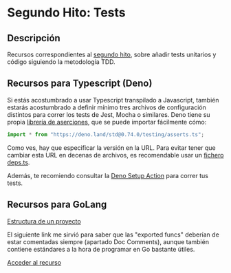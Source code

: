 # Segundo Hito: Tests

## Descripción

Recursos correspondientes al [segundo hito](2.Tests.md), sobre añadir
tests unitarios y código siguiendo la metodología TDD.

## Recursos para Typescript (Deno)

Si estás acostumbrado a usar Typescript transpilado a Javascript, también
estarás acostumbrado a definir mínimo tres archivos de configuración distintos
para correr los tests de Jest, Mocha o similares. Deno tiene su propia
[librería de aserciones](https://deno.land/manual/testing/assertions),
que se puede importar fácilmente cómo:

~~~ts
import * from "https://deno.land/std@0.74.0/testing/asserts.ts";

~~~

Como ves, hay que especificar la versión en la URL. Para evitar tener que
cambiar esta URL en decenas de archivos, es recomendable usar un
[fichero deps.ts](https://deno.land/manual/linking_to_external_code#it-seems-unwieldy-to-import-urls-everywhere).

Además, te recomiendo consultar la [Deno Setup Action](https://github.com/denolib/setup-deno)
para correr tus tests.

## Recursos para GoLang

[Estructura de un proyecto](https://github.com/golang-standards/project-layout)

El siguiente link me sirvió para saber que las "exported funcs"
deberían de estar comentadas siempre (apartado Doc Comments),
aunque también contiene estándares a la hora de programar en Go bastante útiles.

[Acceder al recurso](https://github.com/golang/go/wiki/CodeReviewComments)
